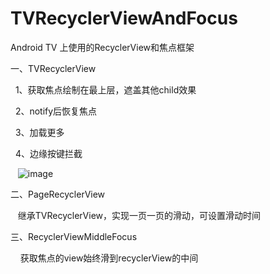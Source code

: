 # TVRecyclerViewAndFocus
Android TV 上使用的RecyclerView和焦点框架

一、TVRecyclerView

    1、获取焦点绘制在最上层，遮盖其他child效果
    
    2、notify后恢复焦点
    
    3、加载更多
    
    4、边缘按键拦截
    
    ![image](https://github.com/ShuKeW/TVRecyclerViewAndFocus/blob/master/screenshots/tvrecyclerview.gif)
    
二、PageRecyclerView

    继承TVRecyclerView，实现一页一页的滑动，可设置滑动时间
    
三、RecyclerViewMiddleFocus

     获取焦点的view始终滑到recyclerView的中间
